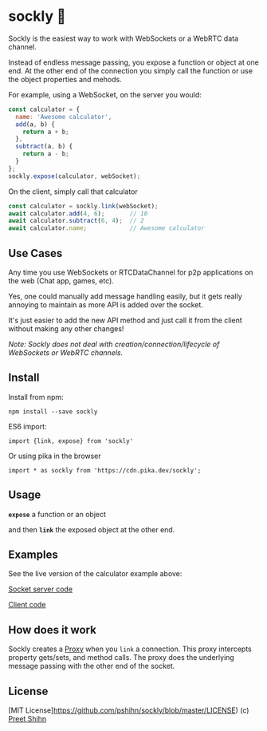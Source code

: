 # sockly 🧦

Sockly is the easiest way to work with WebSockets or a WebRTC data channel. 

Instead of endless message passing, you expose a function or object at one end. At the other end of the connection you simply call the function or use the object properties and mehods. 

For example, using a WebSocket, on the server you would:

```javascript
const calculator = {
  name: 'Awesome calculator',
  add(a, b) {
    return a + b;
  },
  subtract(a, b) {
    return a - b;
  }
};
sockly.expose(calculator, webSocket);
```

On the client, simply call that calculator
```javascript
const calculator = sockly.link(webSocket);
await calculator.add(4, 6);       // 10
await calculator.subtract(6, 4);  // 2
await calculator.name;            // Awesome calculator
```

## Use Cases

Any time you use WebSockets or RTCDataChannel for p2p applications on the web (Chat app, games, etc). 

Yes, one could manually add message handling easily, but it gets really annoying to maintain as more API is added over the socket. 

It's just easier to add the new API method and just call it from the client without making any other changes!

*Note: Sockly does not deal with creation/connection/lifecycle of WebSockets or WebRTC channels.*

## Install

Install from npm:
```
npm install --save sockly
```
ES6 import:
```
import {link, expose} from 'sockly'
```

Or using pika in the browser
```
import * as sockly from 'https://cdn.pika.dev/sockly';
```

## Usage

**`expose`** a function or an object 

and then **`link`** the exposed object at the other end. 

## Examples

See the live version of the calculator example above:

[Socket server code](https://glitch.com/edit/#!/sockly-basic-server)

[Client code](https://glitch.com/edit/#!/sockly-basic-client)

## How does it work

Sockly creates a [Proxy](https://developer.mozilla.org/en-US/docs/Web/JavaScript/Reference/Global_Objects/Proxy) when you `link` a connection. This proxy intercepts property gets/sets, and method calls. The proxy does the underlying message passing with the other end of the socket. 

## License
[MIT License]https://github.com/pshihn/sockly/blob/master/LICENSE) (c) [Preet Shihn](https://twitter.com/preetster)
